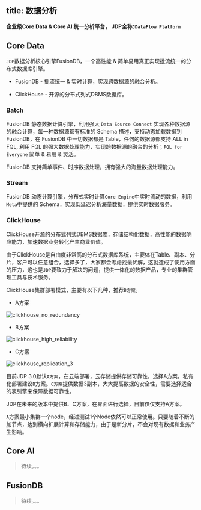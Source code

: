 title: 数据分析
---

**企业级Core Data & Core AI 统一分析平台， JDP全称`JDataFlow Platform`**

## Core Data

`JDP`数据分析核心引擎FusionDB，一个高性能 & 简单易用真正实现批流统一的分布式数据库引擎。

* FusionDB - 批流统一 & 实时计算，实现跨数据源的融合分析。

* ClickHouse - 开源的分布式列式DBMS数据库。

### Batch

FusionDB 静态数据计算引擎，利用强大 `Data Source Connect` 实现各种数据源的融合计算，每一种数据源都有标准的 Schema 描述，支持动态加载数据到 FusionDB，在 FusionDB 中一切数据都是 Table，任何的数据源都支持 ALL in FQL, 利用 FQL 的强大数据处理能力，实现跨数据源的融合的分析；`FQL for Everyone` 简单 & 易用 & 灵活。

FusionDB 支持简单事件、时序数据处理，拥有强大的海量数据处理能力。

### Stream

FusionDB 动态计算引擎，分布式实时计算`Core Engine`中实时流动的数据，利用`Meta`中提供的 Schema，实现低延迟分析海量数据，提供实时数据服务。

### ClickHouse

ClickHouse开源的分布式列式DBMS数据库，存储结构化数据，高性能的数据响应能力，加速数据业务转化产生商业价值。

由于ClickHouse是自由度非常高的分布式数据库系统，主要体在Table、副本、分片，客户可以任意组合，选择多了，大家都会考虑找最优解，这就造成了使用方面的压力，这也是`JDP`要致力于解决的问题，提供一体化的数据产品，专业的集群管理工具与技术服务。

ClickHouse集群部署模式，主要有以下几种，推荐`B方案`。

* A方案

![clickhouse_no_redundancy](http://www.fusionlab.cn/zh-cn/docs/basics/img/clickhouse-no-redundancy.png)

* B方案

![clickhouse_high_reliability](http://www.fusionlab.cn/zh-cn/docs/basics/img/clickhouse-high-reliability.png)

* C方案

![clickhouse_replication_3](http://www.fusionlab.cn/zh-cn/docs/basics/img/clickhouse-replication-3.png)

目前JDP 3.0默认`A方案`，在云端部署，云存储提供存储可靠性，选择A方案。私有化部署建议`B`方案。`C方案`提供数据3副本，大大提高数据的安全性，需要选择适合的表引擎来保障数据可靠性。

JDP在未来的版本中提供B、C方案，在界面进行选择，目前仅仅支持A方案。

`A`方案最小集群一个node，经过测试1个Node依然可以正常使用。只要随着不断的加节点，达到横向扩展计算和存储能力，由于是新分片，不会对现有数据和业务产生影响。

## Core AI

> 待续。。。

## FusionDB

> 待续。。。